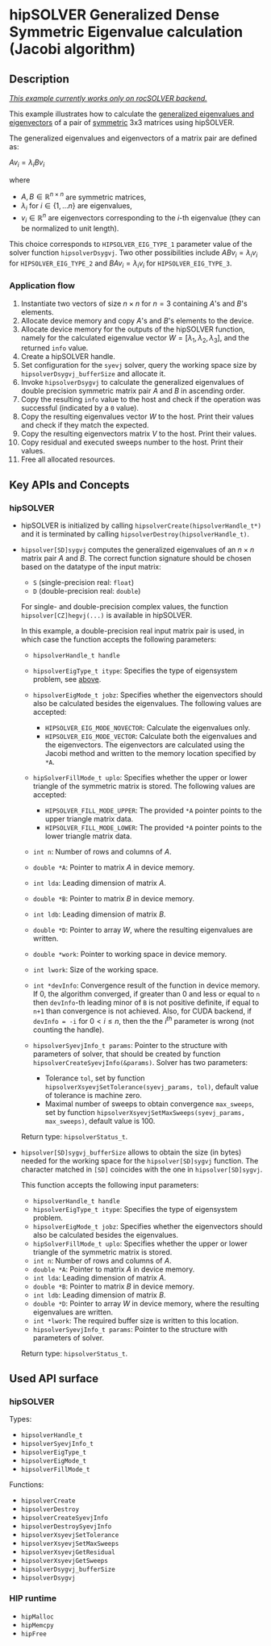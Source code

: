# hipSOLVER Generalized Dense Symmetric Eigenvalue calculation (Jacobi algorithm)

## Description

_[This example currently works only on rocSOLVER backend.](https://github.com/ROCmSoftwarePlatform/hipSOLVER/issues/152)_

This example illustrates how to calculate the [generalized eigenvalues and eigenvectors](https://en.wikipedia.org/wiki/Eigenvalues_and_eigenvectors) of a pair of [symmetric](https://en.wikipedia.org/wiki/Symmetric_matrix) 3x3 matrices using hipSOLVER.

The generalized eigenvalues and eigenvectors of a matrix pair are defined as:

$Av_i = \lambda_i Bv_i$

where

- $A,B\in\mathbb{R}^{n\times n}$ are symmetric matrices,
- $\lambda_i$ for $i\in\{1, \dots n\}$ are eigenvalues,
- $v_i\in\mathbb{R}^n$ are eigenvectors corresponding to the $i$-th eigenvalue (they can be normalized to unit length).

This choice corresponds to `HIPSOLVER_EIG_TYPE_1` parameter value of the solver function `hipsolverDsygvj`. Two other possibilities include $ABv_i = \lambda_i v_i$ for `HIPSOLVER_EIG_TYPE_2` and $BAv_i = \lambda_i v_i$ for `HIPSOLVER_EIG_TYPE_3`.

### Application flow

1. Instantiate two vectors of size $n\times n$ for $n=3$ containing $A$'s and $B$'s elements.
2. Allocate device memory and copy $A$'s and $B$'s elements to the device.
3. Allocate device memory for the outputs of the hipSOLVER function, namely for the calculated eigenvalue vector $W=[\lambda_1, \lambda_2, \lambda_3]$, and the returned `info` value.
4. Create a hipSOLVER handle.
5. Set configuration for the `syevj` solver, query the working space size by `hipsolverDsygvj_bufferSize` and allocate it.
6. Invoke `hipsolverDsygvj` to calculate the generalized eigenvalues of double precision symmetric matrix pair $A$ and $B$ in ascending order.
7. Copy the resulting `info` value to the host and check if the operation was successful (indicated by a `0` value).
8. Copy the resulting eigenvalues vector $W$ to the host. Print their values and check if they match the expected.
9. Copy the resulting eigenvectors matrix $V$ to the host. Print their values.
10. Copy residual and executed sweeps number to the host. Print their values.
11. Free all allocated resources.

## Key APIs and Concepts

### hipSOLVER

- hipSOLVER is initialized by calling `hipsolverCreate(hipsolverHandle_t*)` and it is terminated by calling `hipsolverDestroy(hipsolverHandle_t)`.
- `hipsolver[SD]sygvj` computes the generalized eigenvalues of an $n \times n$ matrix pair $A$ and $B$. The correct function signature should be chosen based on the datatype of the input matrix:

  - `S` (single-precision real: `float`)
  - `D` (double-precision real: `double`)

  For single- and double-precision complex values, the function `hipsolver[CZ]hegvj(...)` is available in hipSOLVER.

  In this example, a double-precision real input matrix pair is used, in which case the function accepts the following parameters:

  - `hipsolverHandle_t handle`
  - `hipsolverEigType_t itype`: Specifies the type of eigensystem problem, see [above](#description).
  - `hipsolverEigMode_t jobz`: Specifies whether the eigenvectors should also be calculated besides the eigenvalues. The following values are accepted:
    - `HIPSOLVER_EIG_MODE_NOVECTOR`: Calculate the eigenvalues only.
    - `HIPSOLVER_EIG_MODE_VECTOR`: Calculate both the eigenvalues and the eigenvectors. The eigenvectors are calculated using the Jacobi method and written to the memory location specified by `*A`.
  - `hipSolverFillMode_t uplo`: Specifies whether the upper or lower triangle of the symmetric matrix is stored. The following values are accepted:
    - `HIPSOLVER_FILL_MODE_UPPER`: The provided `*A` pointer points to the upper triangle matrix data.
    - `HIPSOLVER_FILL_MODE_LOWER`: The provided `*A` pointer points to the lower triangle matrix data.
  - `int n`: Number of rows and columns of $A$.
  - `double *A`: Pointer to matrix $A$ in device memory.
  - `int lda`: Leading dimension of matrix $A$.
  - `double *B`: Pointer to matrix $B$ in device memory.
  - `int ldb`: Leading dimension of matrix $B$.
  - `double *D`: Pointer to array $W$, where the resulting eigenvalues are written.
  - `double *work`: Pointer to working space in device memory.
  - `int lwork`: Size of the working space.
  - `int *devInfo`: Convergence result of the function in device memory. If 0, the algorithm converged, if greater than 0 and less or equal to `n` then `devInfo`-th leading minor of `B` is not positive definite, if equal to `n+1` than convergence is not achieved. Also, for CUDA backend, if `devInfo = -i` for $0 < i \leq n$, then the the $i^{th}$ parameter is wrong (not counting the handle).
  - `hipsolverSyevjInfo_t params`: Pointer to the structure with parameters of solver, that should be created by function `hipsolverCreateSyevjInfo(&params)`. Solver has two parameters:

    - Tolerance `tol`, set by function `hipsolverXsyevjSetTolerance(syevj_params, tol)`, default value of tolerance is machine zero.
    - Maximal number of sweeps to obtain convergence `max_sweeps`, set by function `hipsolverXsyevjSetMaxSweeps(syevj_params, max_sweeps)`, default value is 100.

  Return type: `hipsolverStatus_t`.

- `hipsolver[SD]sygvj_bufferSize` allows to obtain the size (in bytes) needed for the working space for the `hipsolver[SD]sygvj` function. The character matched in `[SD]` coincides with the one in `hipsolver[SD]sygvj`.

  This function accepts the following input parameters:
  - `hipsolverHandle_t handle`
  - `hipsolverEigType_t itype`: Specifies the type of eigensystem problem.
  - `hipsolverEigMode_t jobz`: Specifies whether the eigenvectors should also be calculated besides the eigenvalues.
  - `hipSolverFillMode_t uplo`: Specifies whether the upper or lower triangle of the symmetric matrix is stored.
  - `int n`: Number of rows and columns of $A$.
  - `double *A`: Pointer to matrix $A$ in device memory.
  - `int lda`: Leading dimension of matrix $A$.
  - `double *B`: Pointer to matrix $B$ in device memory.
  - `int ldb`: Leading dimension of matrix $B$.
  - `double *D`: Pointer to array $W$ in device memory, where the resulting eigenvalues are written.
  - `int *lwork`: The required buffer size is written to this location.
  - `hipsolverSyevjInfo_t params`: Pointer to the structure with parameters of solver.

  Return type: `hipsolverStatus_t`.

## Used API surface

### hipSOLVER

Types:

- `hipsolverHandle_t`
- `hipsolverSyevjInfo_t`
- `hipsolverEigType_t`
- `hipsolverEigMode_t`
- `hipsolverFillMode_t`

Functions:

- `hipsolverCreate`
- `hipsolverDestroy`
- `hipsolverCreateSyevjInfo`
- `hipsolverDestroySyevjInfo`
- `hipsolverXsyevjSetTolerance`
- `hipsolverXsyevjSetMaxSweeps`
- `hipsolverXsyevjGetResidual`
- `hipsolverXsyevjGetSweeps`
- `hipsolverDsygvj_bufferSize`
- `hipsolverDsygvj`

### HIP runtime

- `hipMalloc`
- `hipMemcpy`
- `hipFree`
